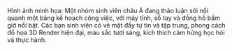 Hình ảnh minh họa: Một nhóm sinh viên châu Á đang thảo luận sôi nổi quanh một bảng kế hoạch công việc, với máy tính, sổ tay và đồng hồ bấm giờ nổi bật. Các bạn sinh viên có vẻ mặt đầy tự tin và tập trung, phong cách đồ họa 3D Render hiện đại, màu sắc tươi sáng, kích thích cảm hứng học hỏi và thực hành.